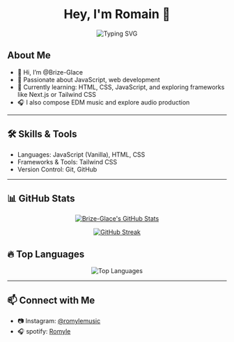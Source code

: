 <h1 align="center">Hey, I'm Romain 👋</h1>

<p align="center">
  <img src="https://readme-typing-svg.herokuapp.com?font=Fira+Code&weight=500&size=22&pause=1000&color=F70000&center=true&vCenter=true&width=435&lines=Web+Developer+%7C+JavaScript+%7C+HTML+%7C+CSS" alt="Typing SVG" />
</p>

## About Me

- 👋 Hi, I’m @Brize-Glace
- 👀 Passionate about JavaScript, web development
- 🌱 Currently learning: HTML, CSS, JavaScript, and exploring frameworks like Next.js or Tailwind CSS
- 🎧 I also compose EDM music and explore audio production

---

## 🛠️ Skills & Tools

- Languages: JavaScript (Vanilla), HTML, CSS
- Frameworks & Tools: Tailwind CSS
- Version Control: Git, GitHub

---

## 📊 GitHub Stats

<p align="center">
    <a href="https://awesome-github-stats.azurewebsites.net/index.html??cardType=level-alternate&theme=github-dark&preferLogin=false">    <img  alt="Brize-Glace's GitHub Stats" src="https://awesome-github-stats.azurewebsites.net/user-stats/Brize-Glace?cardType=level-alternate&theme=github-dark&preferLogin=false" />  </a>
</p>
<p align="center">
  <a href="https://git.io/streak-stats"><img src="https://streak-stats.demolab.com?user=Brize-Glace&theme=dark" alt="GitHub Streak" /></a>
</p>

## 🔥 Top Languages

<p align="center">
  <img src="https://github-readme-stats.vercel.app/api/top-langs/?username=Brize-Glace&layout=compact&theme=radical" alt="Top Languages">
</p>

---

## 📫 Connect with Me

- 📷 Instagram: [@romylemusic](https://instagram.com/romylemusic)
- 🎧 spotify: [Romyle](https://open.spotify.com/artist/2Ct4FMJcBEb4SKkuMiYPyj)

